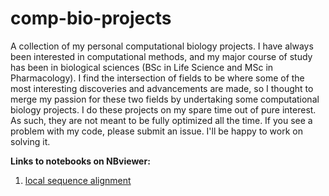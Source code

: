 # comp-bio-projects
A collection of my personal computational biology projects. I have always been interested in computational methods, and my major course of study has been in biological sciences (BSc in Life Science and MSc in Pharmacology). I find the intersection of fields to be where some of the most interesting discoveries and advancements are made, so I thought to merge my passion for these two fields by undertaking some computational biology projects. I do these projects on my spare time out of pure interest. As such, they are not meant to be fully optimized all the time. If you see a problem with my code, please submit an issue. I'll be happy to work on solving it.


**Links to notebooks on NBviewer:**
1. [local sequence alignment](https://nbviewer.jupyter.org/github/Cameron-IT/comp-bio-projects/blob/main/Code/Local-sequence-alignment.ipynb)
